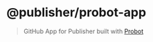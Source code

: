 # @publisher/probot-app

> GitHub App for Publisher built with [Probot](https://github.com/probot/probot)
